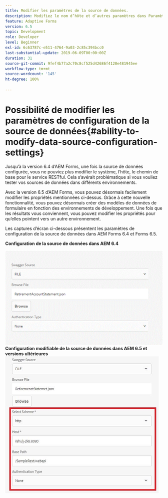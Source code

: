 ```yaml
---
title: Modifier les paramètres de la source de données.
description: Modifiez le nom d’hôte et d’autres paramètres dans Paramètres de configuration de la source de données.
feature: Adaptive Forms
version: 6.5
topic: Development
role: Developer
level: Beginner
exl-id: 6c63787c-e511-4764-9a03-2c85c394bcc0
last-substantial-update: 2019-06-09T00:00:00Z
duration: 31
source-git-commit: 9fef4b77a2c70c8cf525d42686f4120e481945ee
workflow-type: tm+mt
source-wordcount: '145'
ht-degree: 100%

---
```


# Possibilité de modifier les paramètres de configuration de la source de données{#ability-to-modify-data-source-configuration-settings}

Jusqu’à la version 6.4 d’AEM Forms, une fois la source de données configurée, vous ne pouviez plus modifier le système, l’hôte, le chemin de base pour le service RESTful. Cela s’avérait problématique si vous vouliez tester vos sources de données dans différents environnements.

Avec la version 6.5 d’AEM Forms, vous pouvez désormais facilement modifier les propriétés mentionnées ci-dessus. Grâce à cette nouvelle fonctionnalité, vous pouvez désormais créer des modèles de données de formulaire en fonction des environnements de développement. Une fois que les résultats vous conviennent, vous pouvez modifier les propriétés pour qu’elles pointent vers un autre environnement.

Les captures d’écran ci-dessous présentent les paramètres de configuration de la source de données dans AEM Forms 6.4 et Forms 6.5.

**Configuration de la source de données dans AEM 6.4**

![64Configuration de la source de données](assets/64release.gif)
**Configuration modifiable de la source de données dans AEM 6.5 et versions ultérieures**
![65Configuration de la source de données](assets/modifiabledatasource.jfif)
